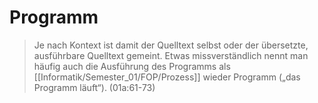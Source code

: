 # Programm
>Je nach Kontext ist damit der Quelltext selbst oder der übersetzte, ausführbare Quelltext gemeint. Etwas missverständlich nennt man häufig auch die Ausführung des Programms als [[Informatik/Semester_01/FOP/Prozess]] wieder Programm („das Programm läuft“). (01a:61-73)